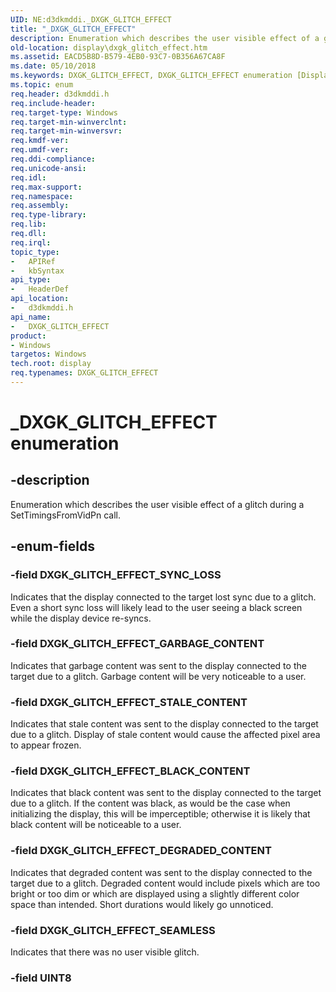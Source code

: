 ```yaml
---
UID: NE:d3dkmddi._DXGK_GLITCH_EFFECT
title: "_DXGK_GLITCH_EFFECT"
description: Enumeration which describes the user visible effect of a glitch during a SetTimingsFromVidPn call.
old-location: display\dxgk_glitch_effect.htm
ms.assetid: EACD5B8D-B579-4EB0-93C7-0B356A67CA8F
ms.date: 05/10/2018
ms.keywords: DXGK_GLITCH_EFFECT, DXGK_GLITCH_EFFECT enumeration [Display Devices], DXGK_GLITCH_EFFECT_BLACK_CONTENT, DXGK_GLITCH_EFFECT_DEGRADED_CONTENT, DXGK_GLITCH_EFFECT_GARBAGE_CONTENT, DXGK_GLITCH_EFFECT_SEAMLESS, DXGK_GLITCH_EFFECT_STALE_CONTENT, DXGK_GLITCH_EFFECT_SYNC_LOSS, _DXGK_GLITCH_EFFECT, d3dkmddi/DXGK_GLITCH_EFFECT, d3dkmddi/DXGK_GLITCH_EFFECT_BLACK_CONTENT, d3dkmddi/DXGK_GLITCH_EFFECT_DEGRADED_CONTENT, d3dkmddi/DXGK_GLITCH_EFFECT_GARBAGE_CONTENT, d3dkmddi/DXGK_GLITCH_EFFECT_SEAMLESS, d3dkmddi/DXGK_GLITCH_EFFECT_STALE_CONTENT, d3dkmddi/DXGK_GLITCH_EFFECT_SYNC_LOSS, display.dxgk_glitch_effect
ms.topic: enum
req.header: d3dkmddi.h
req.include-header: 
req.target-type: Windows
req.target-min-winverclnt: 
req.target-min-winversvr: 
req.kmdf-ver: 
req.umdf-ver: 
req.ddi-compliance: 
req.unicode-ansi: 
req.idl: 
req.max-support: 
req.namespace: 
req.assembly: 
req.type-library: 
req.lib: 
req.dll: 
req.irql: 
topic_type:
-	APIRef
-	kbSyntax
api_type:
-	HeaderDef
api_location:
-	d3dkmddi.h
api_name:
-	DXGK_GLITCH_EFFECT
product:
- Windows
targetos: Windows
tech.root: display
req.typenames: DXGK_GLITCH_EFFECT
---
```


# _DXGK_GLITCH_EFFECT enumeration


## -description


Enumeration which describes the user visible effect of a glitch during a SetTimingsFromVidPn call.




## -enum-fields




### -field DXGK_GLITCH_EFFECT_SYNC_LOSS

Indicates that the display connected to the target lost sync due to a glitch.  Even a short sync loss will likely lead to the user seeing a black screen while the display device re-syncs.


### -field DXGK_GLITCH_EFFECT_GARBAGE_CONTENT

Indicates that garbage content was sent to the display connected to the target due to a glitch.  Garbage content will be very noticeable to a user.


### -field DXGK_GLITCH_EFFECT_STALE_CONTENT

Indicates that stale content was sent to the display connected to the target due to a glitch.  Display of stale content would cause the affected pixel area to appear frozen.


### -field DXGK_GLITCH_EFFECT_BLACK_CONTENT

Indicates that black content was sent to the display connected to the target due to a glitch.  If the content was black, as would be the case when initializing the display, this will be imperceptible; otherwise it is likely that black content will be noticeable to a user.


### -field DXGK_GLITCH_EFFECT_DEGRADED_CONTENT

Indicates that degraded content was sent to the display connected to the target due to a glitch.  Degraded content would include pixels which are too bright or too dim or which are displayed using a slightly different color space than intended.  Short durations would likely go unnoticed.


### -field DXGK_GLITCH_EFFECT_SEAMLESS

Indicates that there was no user visible glitch.


### -field UINT8



